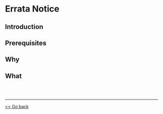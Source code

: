 # Errata Notice

## Introduction

## Prerequisites

## Why

## What

<br><br>
***
[<< Go back](13-FAQ.md)
